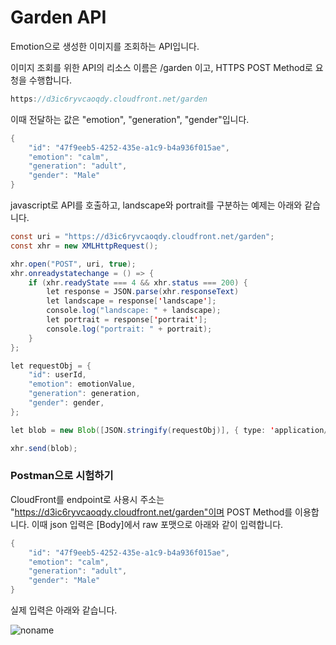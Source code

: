 # Garden API

Emotion으로 생성한 이미지를 조회하는 API입니다. 

이미지 조회를 위한 API의 리소스 이름은 /garden 이고, HTTPS POST Method로 요청을 수행합니다.

```java
https://d3ic6ryvcaoqdy.cloudfront.net/garden
```

이때 전달하는 값은 "emotion", "generation", "gender"입니다. 

```java
{
    "id": "47f9eeb5-4252-435e-a1c9-b4a936f015ae",
    "emotion": "calm",
    "generation": "adult",
    "gender": "Male"
}
```

javascript로 API를 호출하고, landscape와 portrait를 구분하는 예제는 아래와 같습니다.  

```java
const uri = "https://d3ic6ryvcaoqdy.cloudfront.net/garden";
const xhr = new XMLHttpRequest();

xhr.open("POST", uri, true);
xhr.onreadystatechange = () => {
    if (xhr.readyState === 4 && xhr.status === 200) {
        let response = JSON.parse(xhr.responseText)
        let landscape = response['landscape'];
        console.log("landscape: " + landscape);
        let portrait = response['portrait'];
        console.log("portrait: " + portrait);
    }
};

let requestObj = {
    "id": userId,
    "emotion": emotionValue,
    "generation": generation,
    "gender": gender,
};

let blob = new Blob([JSON.stringify(requestObj)], { type: 'application/json' });

xhr.send(blob);
```


### Postman으로 시험하기

CloudFront를 endpoint로 사용시 주소는 "https://d3ic6ryvcaoqdy.cloudfront.net/garden"이며 POST Method를 이용합니다. 이때 json 입력은 [Body]에서 raw 포맷으로 아래와 같이 입력합니다.

```java
{
    "id": "47f9eeb5-4252-435e-a1c9-b4a936f015ae",
    "emotion": "calm",
    "generation": "adult",
    "gender": "Male"
}
```

실제 입력은 아래와 같습니다. 


![noname](https://user-images.githubusercontent.com/52392004/227067966-db3d8962-7dbf-48a5-a30f-60af7cde3edd.png)




